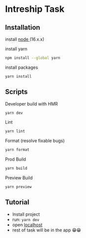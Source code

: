 
# Intreship Task

  

## Installation

install [node ](https://nodejs.org/en/download/) (16.x.x)
 
 install yarn
```bash
npm install --global yarn
```
install packages
```bash
yarn install
```

## Scripts

Developer build with HMR
```bash
yarn dev
```
Lint
```bash
yarn lint
```
Format (resolve fixable bugs)
```bash
yarn format
```
Prod Build
```bash
yarn build
```
Preview Build
```bash
yarn preview
```
## Tutorial

 - Install project
 - run:  ```yarn dev ```
 - open [localhost](http://localhost:3000/)
 - rest of task will be in the app 😁😁